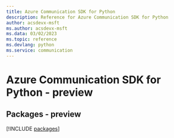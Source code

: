 ```yaml
---
title: Azure Communication SDK for Python
description: Reference for Azure Communication SDK for Python
author: acsdevx-msft
ms.author: acsdevx-msft
ms.data: 03/02/2023
ms.topic: reference
ms.devlang: python
ms.service: communication
---
```

# Azure Communication SDK for Python - preview
## Packages - preview
[!INCLUDE [packages](communication-index.md)]